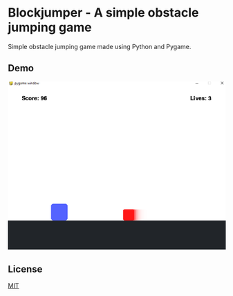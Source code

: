 # Blockjumper - A simple obstacle jumping game

Simple obstacle jumping game made using Python and Pygame.


## Demo

![Image of game while playing](./Demo.PNG)

## License

[MIT](https://choosealicense.com/licenses/mit/)

